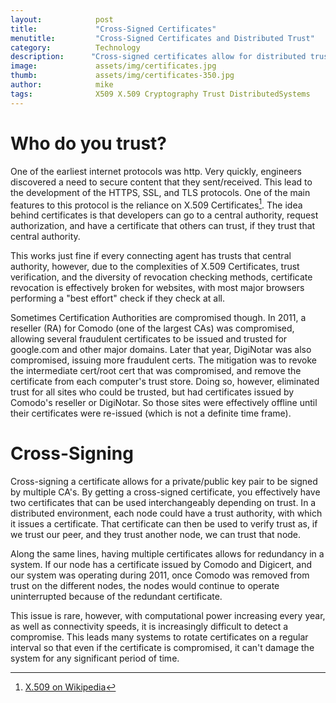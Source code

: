 ```yaml
---
layout:            post
title:             "Cross-Signed Certificates"
menutitle:         "Cross-Signed Certificates and Distributed Trust"
category:          Technology
description:      "Cross-signed certificates allow for distributed trust in a system. This is important for redundancy and security."
image:             assets/img/certificates.jpg
thumb:             assets/img/certificates-350.jpg
author:            mike
tags:              X509 X.509 Cryptography Trust DistributedSystems
---
```


# Who do you trust?

One of the earliest internet protocols was http. Very quickly, engineers
discovered a need to secure content that they sent/received. This lead to
the development of the HTTPS, SSL, and TLS protocols. One of the main
features to this protocol is the reliance on X.509 Certificates[^1]. The
idea behind certificates is that developers can go to a central authority,
request authorization, and have a certificate that others can trust, if they
trust that central authority.

This works just fine if every connecting agent has trusts that central authority,
however, due to the complexities of X.509 Certificates, trust verification, and
the diversity of revocation checking methods, certificate revocation is
effectively broken for websites, with most major browsers performing a "best
effort" check if they check at all.

Sometimes Certification Authorities are compromised though. In 2011, a reseller
(RA) for Comodo (one of the largest CAs) was compromised, allowing several
fraudulent certificates to be issued and trusted for google.com and other major
domains. Later that year, DigiNotar was also compromised, issuing more fraudulent
certs. The mitigation was to revoke the intermediate cert/root cert that was
compromised, and remove the certificate from each computer's trust store. Doing so,
however, eliminated trust for all sites who could be trusted, but had certificates
issued by Comodo's reseller or DigiNotar. So those sites were effectively offline
until their certificates were re-issued (which is not a definite time frame).

# Cross-Signing

Cross-signing a certificate allows for a private/public key pair to be signed
by multiple CA's. By getting a cross-signed certificate, you effectively have
two certificates that can be used interchangeably depending on trust. In a
distributed environment, each node could have a trust authority, with which it
issues a certificate. That certificate can then be used to verify trust as, if
we trust our peer, and they trust another node, we can trust that node.

Along the same lines, having multiple certificates allows for redundancy in a
system. If our node has a certificate issued by Comodo and Digicert, and
our system was operating during 2011, once Comodo was removed from trust on
the different nodes, the nodes would continue to operate uninterrupted because
of the redundant certificate.

This issue is rare, however, with computational power increasing every year,
as well as connectivity speeds, it is increasingly difficult to detect a
compromise. This leads many systems to rotate certificates on a regular interval
so that even if the certificate is compromised, it can't damage the system for any
significant period of time.

[^1]: [X.509 on Wikipedia](https://en.wikipedia.org/wiki/X.509)